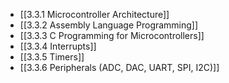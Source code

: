 

- [[3.3.1 Microcontroller Architecture]]
- [[3.3.2 Assembly Language Programming]]
- [[3.3.3 C Programming for Microcontrollers]]
- [[3.3.4 Interrupts]]
- [[3.3.5 Timers]]
- [[3.3.6 Peripherals (ADC, DAC, UART, SPI, I2C)]]